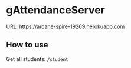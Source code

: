 # gAttendanceServer

URL: https://arcane-spire-19269.herokuapp.com

## How to use

Get all students: ```/student```
